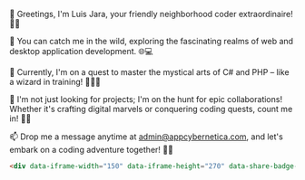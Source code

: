 👋 Greetings, I'm Luis Jara, your friendly neighborhood coder extraordinaire! 👨‍💻

👀 You can catch me in the wild, exploring the fascinating realms of web and desktop application development. 🌐💻

🌱 Currently, I'm on a quest to master the mystical arts of C# and PHP – like a wizard in training! 🧙‍♂️✨

💞️ I'm not just looking for projects; I'm on the hunt for epic collaborations! Whether it's crafting digital marvels or conquering coding quests, count me in! 🚀🤝

📫 Drop me a message anytime at admin@appcybernetica.com, and let's embark on a coding adventure together! 💌🚀
<!---
ljara2106/ljara2106 is a ✨ special ✨ repository because its `README.md` (this file) appears on your GitHub profile.
You can click the Preview link to take a look at your changes.
--->



<!-- Replace 'YOUR_CODE_HERE' with your HTML code -->

```html
<div data-iframe-width="150" data-iframe-height="270" data-share-badge-id="d8c16fbf-d322-455f-ae8e-2edfd38b6dc0" data-share-badge-host="https://www.credly.com"></div><script type="text/javascript" async src="https://cdn.credly.com/assets/utilities/embed.js"></script>

